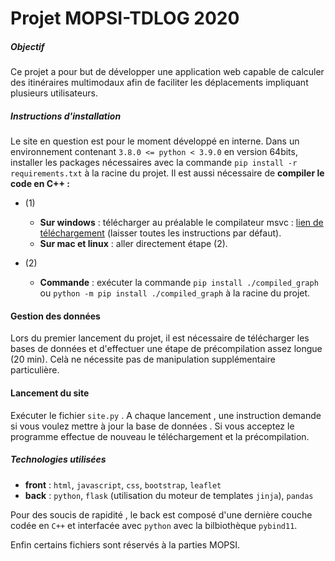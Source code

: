 # Projet MOPSI-TDLOG 2020

##### Objectif
Ce projet a pour but de développer une application web capable de calculer des itinéraires multimodaux afin de faciliter les déplacements impliquant plusieurs utilisateurs.

##### Instructions d'installation
Le site en question est pour le moment développé en interne.
Dans un environnement contenant `3.8.0 <= python < 3.9.0` en version 64bits, installer les packages nécessaires avec la commande `pip install -r requirements.txt` à la racine du projet. Il est aussi nécessaire de **compiler le code en C++ :**
- (1)
    - **Sur windows** : télécharger au préalable le compilateur msvc : [lien de téléchargement](https://visualstudio.microsoft.com/fr/visual-cpp-build-tools/)  (laisser toutes les instructions par défaut).
    - **Sur mac et linux** : aller directement étape (2).

- (2)
    - **Commande** : exécuter la commande `pip install ./compiled_graph`  ou  `python -m pip install ./compiled_graph` à la racine du projet.
#### Gestion des données
Lors du premier lancement du projet, il est nécessaire de télécharger les bases de données et d'effectuer une étape de précompilation assez longue (20 min). Celà ne nécessite pas de manipulation supplémentaire particulière.

#### Lancement du site
Exécuter le fichier `site.py` . A chaque lancement , une instruction demande si vous voulez mettre à jour la base de données . Si vous acceptez le programme effectue de nouveau le téléchargement et la précompilation.

##### Technologies utilisées
- **front** : `html`, `javascript`, `css`, `bootstrap`, `leaflet`
- **back** :  `python`, `flask` (utilisation du moteur de templates `jinja`), `pandas`

Pour des soucis de rapidité , le back est composé d'une dernière couche codée en `C++` et interfacée avec `python` avec la bilbiothèque `pybind11`.

Enfin certains fichiers sont réservés à la parties MOPSI.

